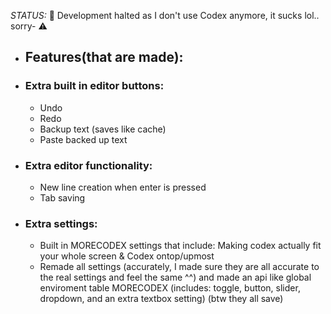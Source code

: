 _STATUS:_ 🔴 Development halted as I don't use Codex anymore, it sucks lol.. sorry- ⚠️

- ## Features(that are made):
- ### Extra built in editor buttons:
  - Undo
  - Redo
  - Backup text (saves like cache)
  - Paste backed up text
- ### Extra editor functionality:
  - New line creation when enter is pressed
  - Tab saving
- ### Extra settings:
  - Built in MORECODEX settings that include: Making codex actually fit your whole screen & Codex ontop/upmost
  - Remade all settings (accurately, I made sure they are all accurate to the real settings and feel the same ^^) and made an api like global enviroment table MORECODEX (includes: toggle, button, slider, dropdown, and an extra textbox setting) (btw they all save)
